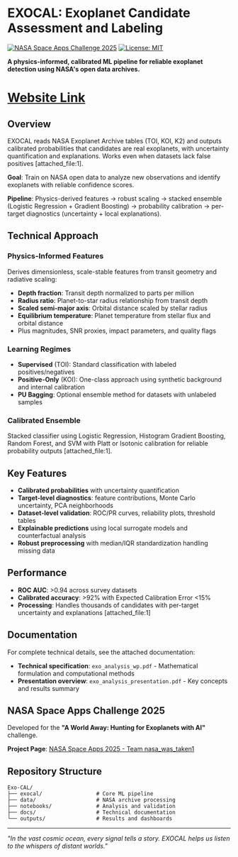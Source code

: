 # EXOCAL: Exoplanet Candidate Assessment and Labeling

[![NASA Space Apps Challenge 2025](https://img.shields.io/badge/NASA%20Space%20Apps-2025-blue)](https://www.spaceappschallenge.org/2025/find-a-team/nasa_was_taken1/?tab=project)
[![License: MIT](https://img.shields.io/badge/License-MIT-yellow.svg)](LICENSE)

**A physics-informed, calibrated ML pipeline for reliable exoplanet detection using NASA's open data archives.**

# [**Website Link**](https://www.exocal.earth)

## Overview

EXOCAL reads NASA Exoplanet Archive tables (TOI, KOI, K2) and outputs calibrated probabilities that candidates are real exoplanets, with uncertainty quantification and explanations. Works even when datasets lack false positives [attached_file:1].

**Goal**: Train on NASA open data to analyze new observations and identify exoplanets with reliable confidence scores.

**Pipeline**: Physics-derived features → robust scaling → stacked ensemble (Logistic Regression + Gradient Boosting) → probability calibration → per-target diagnostics (uncertainty + local explanations).







## Technical Approach

### Physics-Informed Features
Derives dimensionless, scale-stable features from transit geometry and radiative scaling:
- **Depth fraction**: Transit depth normalized to parts per million
- **Radius ratio**: Planet-to-star radius relationship from transit depth
- **Scaled semi-major axis**: Orbital distance scaled by stellar radius
- **Equilibrium temperature**: Planet temperature from stellar flux and orbital distance
- Plus magnitudes, SNR proxies, impact parameters, and quality flags

### Learning Regimes
- **Supervised** (TOI): Standard classification with labeled positives/negatives
- **Positive-Only** (KOI): One-class approach using synthetic background and internal calibration
- **PU Bagging**: Optional ensemble method for datasets with unlabeled samples


### Calibrated Ensemble
Stacked classifier using Logistic Regression, Histogram Gradient Boosting, Random Forest, and SVM with Platt or Isotonic calibration for reliable probability outputs [attached_file:1].

## Key Features

- **Calibrated probabilities** with uncertainty quantification
- **Target-level diagnostics**: feature contributions, Monte Carlo uncertainty, PCA neighborhoods
- **Dataset-level validation**: ROC/PR curves, reliability plots, threshold tables
- **Explainable predictions** using local surrogate models and counterfactual analysis
- **Robust preprocessing** with median/IQR standardization handling missing data

## Performance

- **ROC AUC**: >0.94 across survey datasets
- **Calibrated accuracy**: >92% with Expected Calibration Error <15%
- **Processing**: Handles thousands of candidates with per-target uncertainty and explanations [attached_file:1]

## Documentation

For complete technical details, see the attached documentation:
- **Technical specification**: `exo_analysis_wp.pdf` - Mathematical formulation and computational methods
- **Presentation overview**: `exo_analysis_presentation.pdf` - Key concepts and results summary

## NASA Space Apps Challenge 2025

Developed for the **"A World Away: Hunting for Exoplanets with AI"** challenge. 

**Project Page**: [NASA Space Apps 2025 - Team nasa_was_taken1](https://www.spaceappschallenge.org/2025/find-a-team/nasa_was_taken1/?tab=project)

## Repository Structure

    Exo-CAL/
    ├── exocal/                 # Core ML pipeline
    ├── data/                   # NASA archive processing
    ├── notebooks/              # Analysis and validation
    ├── docs/                   # Technical documentation
    └── outputs/                # Results and dashboards


---

*"In the vast cosmic ocean, every signal tells a story. EXOCAL helps us listen to the whispers of distant worlds."*
